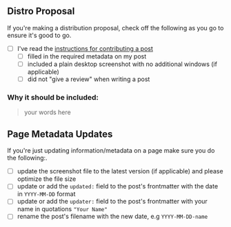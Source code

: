 ## Distro Proposal

If you're making a  distribution proposal, check off the following as you go to ensure it's good to go.

- [ ] I've read the [instructions for contributing a post](/CONTRIBUTING.md)
  - [ ] filled in the required metadata on my post
  - [ ] included a plain desktop screenshot with no additional windows (if applicable)
  - [ ] did not "give a review" when writing a post

<!-- You can delete all of the above in your pull request -->

### Why it should be included:

> your words here

<!-- You can delete all of the below in your pull request -->

## Page Metadata Updates

If you're just updating information/metadata on a page make sure you do the following:.

- [ ] update the screenshot file to the latest version (if applicable) and please optimize the file size
- [ ] update or add the `updated:` field to the post's frontmatter with the date in `YYYY-MM-DD` format
- [ ] update or add the `updater:` field to the post's frontmatter with your name in quotations `"Your Name"`
- [ ] rename the post's filename with the new date, e.g `YYYY-MM-DD-name`
